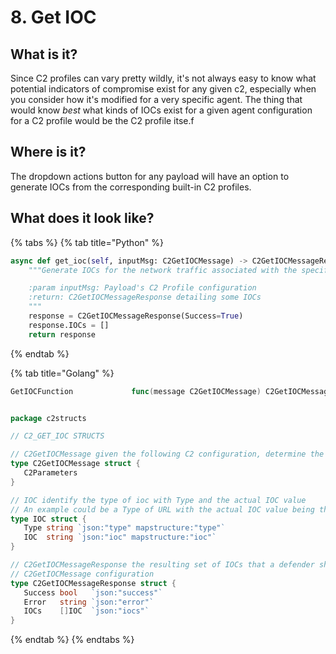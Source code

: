 # 8. Get IOC

## What is it?

Since C2 profiles can vary pretty wildly, it's not always easy to know what potential indicators of compromise exist for any given c2, especially when you consider how it's modified for a very specific agent. The thing that would know _best_ what kinds of IOCs exist for a given agent configuration for a C2 profile would be the C2 profile itse.f



## Where is it?

The dropdown actions button for any payload will have an option to generate IOCs from the corresponding built-in C2 profiles.



## What does it look like?



{% tabs %}
{% tab title="Python" %}


```python
async def get_ioc(self, inputMsg: C2GetIOCMessage) -> C2GetIOCMessageResponse:
    """Generate IOCs for the network traffic associated with the specified c2 configuration

    :param inputMsg: Payload's C2 Profile configuration
    :return: C2GetIOCMessageResponse detailing some IOCs
    """
    response = C2GetIOCMessageResponse(Success=True)
    response.IOCs = []
    return response
```
{% endtab %}

{% tab title="Golang" %}


```go
GetIOCFunction             func(message C2GetIOCMessage) C2GetIOCMessageResponse
```

```go

package c2structs

// C2_GET_IOC STRUCTS

// C2GetIOCMessage given the following C2 configuration, determine the IOCs that a defender should look for
type C2GetIOCMessage struct {
   C2Parameters
}

// IOC identify the type of ioc with Type and the actual IOC value
// An example could be a Type of URL with the actual IOC value being the configured callback URL with URI parameters
type IOC struct {
   Type string `json:"type" mapstructure:"type"`
   IOC  string `json:"ioc" mapstructure:"ioc"`
}

// C2GetIOCMessageResponse the resulting set of IOCs that a defender should look out for based on the
// C2GetIOCMessage configuration
type C2GetIOCMessageResponse struct {
   Success bool   `json:"success"`
   Error   string `json:"error"`
   IOCs    []IOC  `json:"iocs"`
}
```


{% endtab %}
{% endtabs %}
